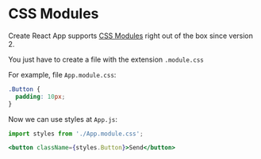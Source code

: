 # CSS Modules

Create React App supports [CSS Modules](https://create-react-app.dev/docs/adding-a-css-modules-stylesheet) right out of the box since version 2.

You just have to create a file with the extension `.module.css`

For example, file `App.module.css`:

```css
.Button {
  padding: 10px;
}
```

Now we can use styles at `App.js`:

```jsx
import styles from './App.module.css';

<button className={styles.Button}>Send</button>
```
